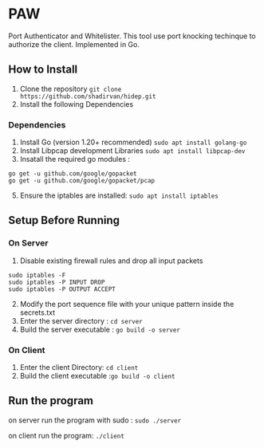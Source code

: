 # PAW
Port Authenticator and Whitelister. This tool use port knocking techinque to authorize the client. Implemented in Go.

## How to Install
1. Clone the repository `git clone https://github.com/shadirvan/hidep.git`
2. Install the following Dependencies
### Dependencies
1. Install Go (version 1.20+ recommended) `sudo apt install golang-go`
2. Install Libpcap development Libraries `sudo apt install libpcap-dev`
3. Insatall the required go modules :
  ```
go get -u github.com/google/gopacket
go get -u github.com/google/gopacket/pcap
```
5. Ensure the iptables are installed: `sudo apt install iptables`

## Setup Before Running
### On Server
1. Disable existing firewall rules and drop all input packets
```
sudo iptables -F
sudo iptables -P INPUT DROP
sudo iptables -P OUTPUT ACCEPT
```
2. Modify the port sequence file with your unique pattern inside the secrets.txt
3. Enter the server directory : `cd server`
4. Build the server executable : `go build -o server`
### On Client
1. Enter the client Directory: `cd client`
2. Build the client executable :`go build -o client`

## Run the program
on server run the program with sudo : `sudo ./server`

on client run the program: `./client`
